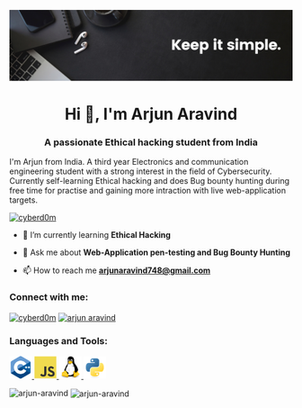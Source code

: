 ![Design and Development](https://github.com/Arjun-Aravind/Arjun-Aravind/blob/main/Black%20Minimal%20Motivation%20Quote%20LinkedIn%20Banner.png)
<h1 align="center">Hi 👋, I'm Arjun Aravind</h1>
<h3 align="center">A passionate Ethical hacking student from India</h3>
I'm Arjun from India. A third year Electronics and communication engineering student with a strong interest in the field of Cybersecurity. Currently self-learning Ethical hacking and does Bug bounty hunting during free time for practise and gaining more intraction with live web-application targets.
<br>
<p align="left"> <a href="https://twitter.com/cyberd0m" target="blank"><img src="https://img.shields.io/twitter/follow/cyberd0m?logo=twitter&style=for-the-badge" alt="cyberd0m" /></a> </p>

- 🌱 I’m currently learning **Ethical Hacking**

- 💬 Ask me about **Web-Application pen-testing and Bug Bounty Hunting**

- 📫 How to reach me **arjunaravind748@gmail.com**

<h3 align="left">Connect with me:</h3>
<p align="left">
<a href="https://twitter.com/cyberd0m" target="blank"><img align="center" src="https://raw.githubusercontent.com/rahuldkjain/github-profile-readme-generator/master/src/images/icons/Social/twitter.svg" alt="cyberd0m" height="30" width="40" /></a>
<a href="https://linkedin.com/in/arjun748" target="blank"><img align="center" src="https://raw.githubusercontent.com/rahuldkjain/github-profile-readme-generator/master/src/images/icons/Social/linked-in-alt.svg" alt="arjun aravind" height="30" width="40" /></a>
</p>

<h3 align="left">Languages and Tools:</h3>
<p align="left"> <a href="https://www.w3schools.com/cpp/" target="_blank" rel="noreferrer"> <img src="https://raw.githubusercontent.com/devicons/devicon/master/icons/cplusplus/cplusplus-original.svg" alt="cplusplus" width="40" height="40"/> </a> <a href="https://developer.mozilla.org/en-US/docs/Web/JavaScript" target="_blank" rel="noreferrer"> <img src="https://raw.githubusercontent.com/devicons/devicon/master/icons/javascript/javascript-original.svg" alt="javascript" width="40" height="40"/> </a> <a href="https://www.linux.org/" target="_blank" rel="noreferrer"> <img src="https://raw.githubusercontent.com/devicons/devicon/master/icons/linux/linux-original.svg" alt="linux" width="40" height="40"/> </a> <a href="https://www.python.org" target="_blank" rel="noreferrer"> <img src="https://raw.githubusercontent.com/devicons/devicon/master/icons/python/python-original.svg" alt="python" width="40" height="40"/> </a> </p>

<p><img align="left" src="https://github-readme-stats.vercel.app/api/top-langs?username=arjun-aravind&show_icons=true&locale=en&layout=compact" alt="arjun-aravind" /></p>

<p>&nbsp;<img align="center" src="https://github-readme-stats.vercel.app/api?username=arjun-aravind&show_icons=true&locale=en" alt="arjun-aravind" /></p>
